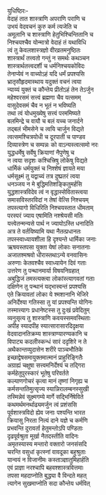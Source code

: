 युधिष्ठिरः-  
वेदाहं तात शास्त्राणि अपराणि पराणि च  
उभयं वेदवचनं कुरु कर्म त्यजेति च  
अमूलानि च शास्त्राणि हेतुभिश्चिन्तितानि च  
निश्चयश्चैव योन्मात्रो वेदाहं तं यथाविधि  
त्वं तु केवलशास्त्रज्ञो वीरव्रतमनुष्ठितः  
शास्त्रार्थं तत्त्वतो गन्तुं न समर्थः कथञ्चन  
शास्त्रार्थतत्त्वदर्शी च धर्मनिश्चयकोविदः  
तेनाप्येवं न वाच्योऽहं यदि धर्मं प्रपश्यसि  
भ्रातृसौहृदमास्थाय यदुक्तं वचनं त्वया  
न्याय्यं युक्तं च कौन्तेय प्रीतोऽहं तेन तेऽर्जुन  
महेश्वरसमं सत्त्वं ब्रह्मणा चैव यत्समम्  
वासुदेवसमं चैव न भूतं न भविष्यति  
तथा त्वं योधमुख्येषु सत्त्वं परममिष्यते  
बलमिन्द्रे च वायौ च बलं यच्च जनार्दने  
तद्बलं भीमसेने च त्वयि चार्जुन विद्यते  
त्वत्समश्चित्रयोधी च दूरपाती च पाण्डव  
दिव्यास्त्रेण च सम्पन्नः को वाऽन्यस्त्वत्समो नरः  
युद्धधर्मेषु सर्वेषु क्रियाणां नैपुणेषु च  
न त्वया सदृशः कश्चित्त्रिषु लोकेषु विद्यते  
धार्मिकं धर्मयुक्तं च निश्शेषं ज्ञायते मया  
धर्मसूक्ष्मं तु यद्वाच्यं तत्र दुष्प्रतरं त्वया  
धनञ्जय न मे बुद्धिमतिशङ्कितुमर्हसि  
युद्धशास्त्रविदेव त्वं न वृद्धास्सेवितास्त्वया  
समासविस्तरविदां न तेषां वेत्सि निश्चयम्  
तपस्त्यागो विधिरिति निश्चयस्तात धीमताम्  
परस्परं ज्याय एषामिति नश्श्रेयसी मतिः  
यत्त्वेतन्मन्यसे पार्थ न ज्यायोऽस्ति धनादिति  
अत्र ते वर्तयिष्यामि यथा नैतत्प्रधानतः  
तपस्स्वाध्यायशीला हि दृश्यन्ते धार्मिका जनाः  
ऋषयस्तपसा युक्ता येषां लोकाः सनातनाः  
अजातश्मश्रवो धीरास्तथाऽन्ये वनवासिनः  
अरुणाः केतवश्चैव स्वाध्यायेन दिवं गताः  
उत्तरेण तु पन्थानमार्या विषयनिग्रहात्  
अबुद्धिजं तमस्त्यक्त्वा लोकांस्त्यागवतां गताः  
दक्षिणेन तु पन्थानं यद्भास्वन्तं प्रपश्यसि  
एते क्रियावतां लोका ये श्मशानानि भेजिरे  
अनिर्देश्या गतिस्सा तु यां प्रपश्यन्ति योगिनः  
तस्मात्त्यागः प्रधानेष्टस्स तु दुःखं प्रवेदितुम्  
व्यनुसृत्य तु शास्त्राणि कवयस्समवस्थिताः  
अपीह स्यादपीह स्यात्सारासारदिदृक्षया  
वेदवादानतिक्रम्य शास्त्राण्यारण्यकानि च  
विपाट्य कदलीस्कन्धं सारं ददृशिरे न ते  
अथैकान्तव्युदासेन शरीरे पाञ्चभौतिके  
इच्छाद्वेषसमायुक्तमात्मानं प्राहुरिङ्गितैः  
अग्राह्यं चक्षुषा सत्त्वमनिर्देश्यं च तद्गिरा  
कर्महेतुपुरस्कारं भूतेषु परिवर्तते  
कल्याणगोचरं कृत्वा मानं तृष्णां निगृह्य च  
कर्मसन्ततिमुत्सृज्य स्यान्निरालम्बनस्सुखी  
तस्मिन्नेवं सूक्ष्मगम्ये मार्गे सद्भिर्निषेविते  
कथमर्थमनर्थाढ्यमर्जुन त्वं प्रशंससि  
पूर्वशास्त्रविदो ह्येव जनाः पश्यन्ति भारत  
क्रियासु निरता नित्यं दाने यज्ञे च कर्मणि  
प्रभवन्ति दुरावर्ता हेतुमन्तोऽपि पण्डिताः  
दृढपूर्वश्रुता मूर्खा नैतदस्तीति वादिनः  
अमृतस्यास्य मन्तारो वक्तारो जनसंसदि  
चरन्ति वसुधां कृत्स्नां वावदूका बहुश्रुताः  
यान्वयं न विजानीमः कस्ताञ्ज्ञातुमिहार्हति  
एवं प्राज्ञा नरश्चापि बहवश्शास्त्रवित्तमाः  
तपसा महदाप्नोति बुद्ध्या वै विन्दते महत्  
त्यागेन सुखमाप्नोति सदा कौन्तेय धर्मवित्   
